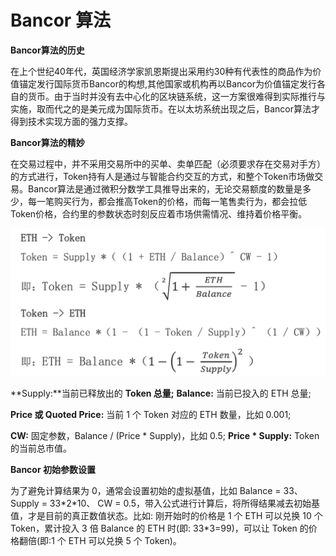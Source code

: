 # Bancor 算法


  
**Bancor算法的历史**

在上个世纪40年代，英国经济学家凯恩斯提出采用约30种有代表性的商品作为价值锚定发行国际货币Bancor的构想,其他国家或机构再以Bancor为价值锚定发行各自的货币。由于当时并没有去中心化的区块链系统，这一方案很难得到实际推行与实施，取而代之的是美元成为国际货币。在以太坊系统出现之后，Bancor算法才得到技术实现方面的强力支撑。

**Bancor算法的精妙**

在交易过程中，并不采用交易所中的买单、卖单匹配（必须要求存在交易对手方）的方式进行，Token持有人是通过与智能合约交互的方式，和整个Token市场做交易。Bancor算法是通过微积分数学工具推导出来的，无论交易额度的数量是多少，每一笔购买行为，都会推高Token的价格，而每一笔售卖行为，都会拉低Token价格，合约里的参数状态时刻反应着市场供需情况、维持着价格平衡。

![](../.gitbook/assets/bancor.png)

**Supply:**当前已释放出的 **Token 总量;**  **Balance:** 当前已投入的 ETH 总量; 

**Price 或 Quoted Price:** 当前 1 个 Token 对应的 ETH 数量，比如 0.001; 

**CW:** 固定参数，Balance / \(Price \* Supply\)，比如 0.5; **Price \* Supply:** Token 的当前总市值。

**Bancor 初始参数设置**

为了避免计算结果为 0，通常会设置初始的虚拟基值，比如 Balance = 33、Supply = 33\*2\*10、 CW = 0.5，带入公式进行计算后，将所得结果减去初始基值，才是目前的真正数值状态。比如: 刚开始时的价格是 1 个 ETH 可以兑换 10 个 Token，累计投入 3 倍 Balance 的 ETH 时\(即: 33\*3=99\)，可以让 Token 的价格翻倍\(即:1 个 ETH 可以兑换 5 个 Token\)。









